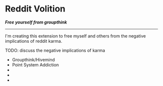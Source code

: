 # Reddit Volition

___Free yourself from groupthink___

___

I'm creating this extension to free myself and others from the negative implications of reddit karma.

TODO: discuss the negative implications of karma

- Groupthink/Hivemind
- Point System Addiction
- 
-
-
